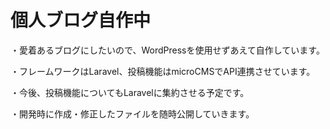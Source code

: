 # 個人ブログ自作中

・愛着あるブログにしたいので、WordPressを使用せずあえて自作しています。

・フレームワークはLaravel、投稿機能はmicroCMSでAPI連携させています。

・今後、投稿機能についてもLaravelに集約させる予定です。

・開発時に作成・修正したファイルを随時公開していきます。

